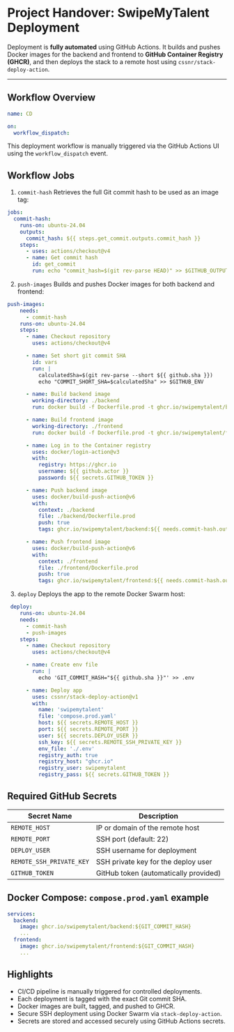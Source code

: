 # Project Handover: SwipeMyTalent Deployment

Deployment is **fully automated** using GitHub Actions. It builds and pushes Docker images for the backend and frontend to **GitHub Container Registry (GHCR)**, and then deploys the stack to a remote host using `cssnr/stack-deploy-action`.

---

## Workflow Overview

```yaml
name: CD

on:
  workflow_dispatch:
```

This deployment workflow is manually triggered via the GitHub Actions UI using the `workflow_dispatch` event.

## Workflow Jobs

1. `commit-hash`
Retrieves the full Git commit hash to be used as an image tag:

```yaml
jobs:
  commit-hash:
    runs-on: ubuntu-24.04
    outputs:
      commit_hash: ${{ steps.get_commit.outputs.commit_hash }}
    steps:
      - uses: actions/checkout@v4
      - name: Get commit hash
        id: get_commit
        run: echo "commit_hash=$(git rev-parse HEAD)" >> $GITHUB_OUTPUT
```

2. `push-images`
Builds and pushes Docker images for both backend and frontend:

```yaml
push-images:
    needs:
      - commit-hash
    runs-on: ubuntu-24.04
    steps:
      - name: Checkout repository
        uses: actions/checkout@v4

      - name: Set short git commit SHA
        id: vars
        run: |
          calculatedSha=$(git rev-parse --short ${{ github.sha }})
          echo "COMMIT_SHORT_SHA=$calculatedSha" >> $GITHUB_ENV

      - name: Build backend image
        working-directory: ./backend
        run: docker build -f Dockerfile.prod -t ghcr.io/swipemytalent/backend:${{ needs.commit-hash.outputs.commit_hash }} .

      - name: Build frontend image
        working-directory: ./frontend
        run: docker build -f Dockerfile.prod -t ghcr.io/swipemytalent/frontend:${{ needs.commit-hash.outputs.commit_hash }} .

      - name: Log in to the Container registry
        uses: docker/login-action@v3
        with:
          registry: https://ghcr.io
          username: ${{ github.actor }}
          password: ${{ secrets.GITHUB_TOKEN }}

      - name: Push backend image
        uses: docker/build-push-action@v6
        with:
          context: ./backend
          file: ./backend/Dockerfile.prod
          push: true
          tags: ghcr.io/swipemytalent/backend:${{ needs.commit-hash.outputs.commit_hash }}

      - name: Push frontend image
        uses: docker/build-push-action@v6
        with:
          context: ./frontend
          file: ./frontend/Dockerfile.prod
          push: true
          tags: ghcr.io/swipemytalent/frontend:${{ needs.commit-hash.outputs.commit_hash }}
```

3. `deploy`
Deploys the app to the remote Docker Swarm host:

```yaml
 deploy:
    runs-on: ubuntu-24.04
    needs:
      - commit-hash
      - push-images
    steps:
      - name: Checkout repository
        uses: actions/checkout@v4

      - name: Create env file
        run: |
          echo 'GIT_COMMIT_HASH="${{ github.sha }}"' >> .env

      - name: Deploy app
        uses: cssnr/stack-deploy-action@v1
        with:
          name: 'swipemytalent'
          file: 'compose.prod.yaml'
          host: ${{ secrets.REMOTE_HOST }}
          port: ${{ secrets.REMOTE_PORT }}
          user: ${{ secrets.DEPLOY_USER }}
          ssh_key: ${{ secrets.REMOTE_SSH_PRIVATE_KEY }}
          env_file: './.env'
          registry_auth: true
          registry_host: "ghcr.io"
          registry_user: swipemytalent
          registry_pass: ${{ secrets.GITHUB_TOKEN }}
```

## Required GitHub Secrets

| Secret Name              | Description                           |
| ------------------------ | ------------------------------------- |
| `REMOTE_HOST`            | IP or domain of the remote host       |
| `REMOTE_PORT`            | SSH port (default: 22)                |
| `DEPLOY_USER`            | SSH username for deployment           |
| `REMOTE_SSH_PRIVATE_KEY` | SSH private key for the deploy user   |
| `GITHUB_TOKEN`           | GitHub token (automatically provided) |

## Docker Compose: `compose.prod.yaml` example

```yaml
services:
  backend:
    image: ghcr.io/swipemytalent/backend:${GIT_COMMIT_HASH}
    ...
  frontend:
    image: ghcr.io/swipemytalent/frontend:${GIT_COMMIT_HASH}
    ...
```

## Highlights

- CI/CD pipeline is manually triggered for controlled deployments.
- Each deployment is tagged with the exact Git commit SHA.
- Docker images are built, tagged, and pushed to GHCR.
- Secure SSH deployment using Docker Swarm via `stack-deploy-action`.
- Secrets are stored and accessed securely using GitHub Actions secrets.
